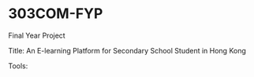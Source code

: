 # 303COM-FYP
Final Year Project

Title: An E-learning Platform for Secondary School Student in Hong Kong

Tools:
